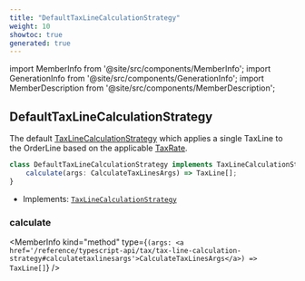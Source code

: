 ```yaml
---
title: "DefaultTaxLineCalculationStrategy"
weight: 10
showtoc: true
generated: true
---
```

<!-- This file was generated from the Vendure source. Do not modify. Instead, re-run the "docs:build" script -->
import MemberInfo from '@site/src/components/MemberInfo';
import GenerationInfo from '@site/src/components/GenerationInfo';
import MemberDescription from '@site/src/components/MemberDescription';


## DefaultTaxLineCalculationStrategy

<GenerationInfo sourceFile="packages/core/src/config/tax/default-tax-line-calculation-strategy.ts" sourceLine="12" packageName="@vendure/core" />

The default <a href='/reference/typescript-api/tax/tax-line-calculation-strategy#taxlinecalculationstrategy'>TaxLineCalculationStrategy</a> which applies a single TaxLine to the OrderLine
based on the applicable <a href='/reference/typescript-api/entities/tax-rate#taxrate'>TaxRate</a>.

```ts title="Signature"
class DefaultTaxLineCalculationStrategy implements TaxLineCalculationStrategy {
    calculate(args: CalculateTaxLinesArgs) => TaxLine[];
}
```
* Implements: <code><a href='/reference/typescript-api/tax/tax-line-calculation-strategy#taxlinecalculationstrategy'>TaxLineCalculationStrategy</a></code>



<div className="members-wrapper">

### calculate

<MemberInfo kind="method" type={`(args: <a href='/reference/typescript-api/tax/tax-line-calculation-strategy#calculatetaxlinesargs'>CalculateTaxLinesArgs</a>) => TaxLine[]`}   />




</div>
